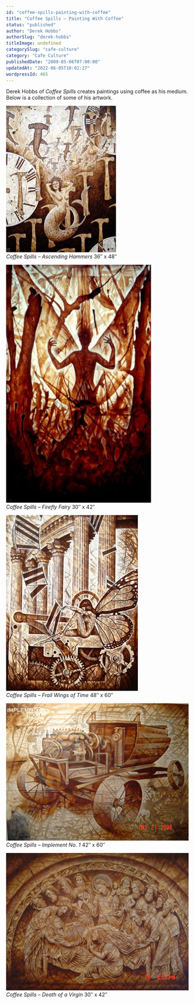 ```yaml
---
id: "coffee-spills-painting-with-coffee"
title: "Coffee Spills – Painting With Coffee"
status: "published"
author: "Derek Hobbs"
authorSlug: "derek-hobbs"
titleImage: undefined
categorySlug: "cafe-culture"
category: "Cafe Culture"
publishedDate: "2009-05-06T07:00:00"
updatedAt: "2022-06-05T10:02:27"
wordpressId: 465
---
```


Derek Hobbs of *Coffee Spills* creates paintings using coffee as his medium. Below is a collection of some of his artwork.

![Coffee Spills - Ascending Hammers](ascending-hammers1.jpg)  
*Coffee Spills – Ascending Hammers* 36″ x 48″

![Coffee Spills - Firefly Fairy](firefly-fairy-397x650.jpg)  
*Coffee Spills – Firefly Fairy* 30″ x 42″

![Coffee Spills - Frail Wings of Time](frail-wings.jpg)  
*Coffee Spills – Frail Wings of Time* 48″ x 60″

![Coffee Spills - Implement No. 1](implement500.jpg)  
*Coffee Spills – Implement No. 1* 42″ x 60″

![Coffee Spills - Death of a Virgin](death500.jpg)  
*Coffee Spills – Death of a Virgin* 30″ x 42″
